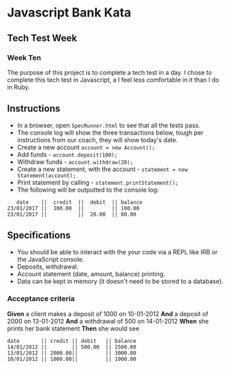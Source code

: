 # Javascript Bank Kata
## Tech Test Week
### Week Ten

The purpose of this project is to complete a tech test in a day. I chose to complete this tech test in Javascript, a I feel less comfortable in it than I do in Ruby.

Instructions
-------
* In a browser, open `SpecRunner.html` to see that all the tests pass.
* The console log will show the three transactions below, tough per instructions from our coach, they will show today's date.
* Create a new account `account = new Account();`
* Add funds - `account.deposit(100);`
* Withdraw funds - `account.withdraw(20);`
* Create a new statement, with the account - `statement = new Statement(account);`
* Print statement by calling - `statement.printStatement();`
* The following will be outputted to the console log:
```
   date    ||  credit  ||  debit  || balance
23/01/2017 ||  100.00  ||         || 100.00
23/01/2017 ||          ||  20.00  || 80.00
```


## Specifications
* You should be able to interact with the your code via a REPL like IRB or the JavaScript console.
* Deposits, withdrawal.
* Account statement (date, amount, balance) printing.
* Data can be kept in memory (it doesn't need to be stored to a database).

### Acceptance criteria

**Given** a client makes a deposit of 1000 on 10-01-2012
**And** a deposit of 2000 on 13-01-2012
**And** a withdrawal of 500 on 14-01-2012
**When** she prints her bank statement
**Then** she would see

```
date       || credit || debit   || balance
14/01/2012 ||        || 500.00  || 2500.00
13/01/2012 || 2000.00||         || 3000.00
10/01/2012 || 1000.00||         || 1000.00
```
